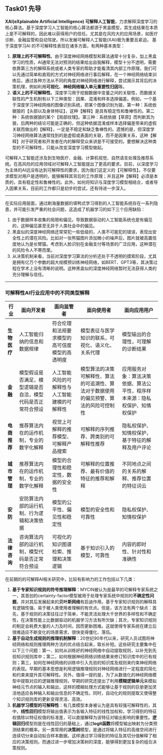 ## Task01 先导

**XAI(eXplainable Artificial Intelligence) 可解释人工智能**，力求解释深度学习的核心算法。基于深度学习人工智能的核心算法都源于黑盒模型，其生成结果在本质上是不可解释的，因此难以获得用户的信任。尤其是在风险大的应用场景，如医疗诊断、金融监管和自动驾驶。所以发展可解释人工智能(XAI)极为重要且紧迫。
基于深度学习AI 的不可解释性表现在诸多方面，有两种基本类型：

1. **原理上的不可解释性**。由于深度神经网络模型和算法通常十分复杂，加上黑盒学习的性质，AI通常无法对预测的结果给出自我解释，模型十分不透明，需要依靠第三方的解释系统或者人类专家的帮助才能看清其内部工作原理。我们可以先通过简单和直观的方式对神经网络进行事后解释，在一个神经网络结束训练后，通过各种方法从不同的角度对神经网络进行解释，尝试揭示其背后的决策机理，例如利用**可视化**、**神经网络输入单元重要性归因**等。
2. **语义上的不可解释性**。深度学习用于挖掘数据中变量之间的关联性，而数据关联性的产生机制有以下三种类型：因果、混淆和样本选择偏差。例如，一个基于深度学习神经网络的图像识别系统，把某个图像识别为狼，第一种：系统依据狼的【头部以及身体特征】，这种【解释】是具有稳定性和鲁棒性的。第二种：系统依据狼的某个【局部纹理】。第三种：系统依据【草原】而判断其为狼，后两种的结论可能是正确的，但这种依据混淆或样本选择偏差带来的虚假关联而做出的【解释】，一定是不稳定和缺乏鲁棒性的。遗憾的是，但深度学习神经网络算法通常找到的是虚假或表面的关联，而不是因果关系，这种【解释】对于研究者和开发者在内的解释受众来讲是不可接受的。要想解决这种类型的不可解释性，只能从改变深度学习模型做起。

可解释人工智能还涉及到生物医疗、金融、计算机视觉、自然语言处理及推荐系统。在高风险的应用领域对可解释人工智能提出了更高的要求。目前，以深度学习为主体的AI远没有达到可解释性的要求，因为我们这定义的【可解释性】，不仅要求模型对用户是透明的，能够解释其背后的工作原理；并且这种【解释】必须是本质的，具有稳定性和鲁棒性的。此外，如何将知识与深度学习模型相结合，或者导入因果关系，目前的工作都只是初步的尝试，还有待进一步深入。

---

在实际应用层面，通过刷海量数据的填鸭式学习得到的人工智能系统存在一系列隐患，并可能引发严重的社会问题，这造成了机器学习的如下三个应用缺陷：
1. 由于数据样本收集的局限和偏见，导致数据驱动的人工智能系统也是有偏见的，这种偏见甚至无异于人类社会中的偏见。
2. 黑盒似的深度神经网络还常常犯一些低级的，人类不可能犯的错误，表现出安全性上的潜在风险。比如对一张熊猫图片添加微小的噪声后，图片就被高置信度地认为是长臂猿。考虑到人脸识别在金融支付等场景的广泛应用，这种潜在的风险令人不寒而栗。
3. 从决策机制来看，当前对深度学习算法的分析还处于不透明的摸索阶段，尤其是拥有亿万个参数的超大规模预训练神经网络，如BERT、GPT3等，其决策过程在学术上没有清晰的说明。这种黑盒似的深度神经网络暂时无法获得人类的充分理解与信任。

---

### 可解释性AI行业应用中的不同类型解释
| **行业** | **面向开发者** | **面向监管者** | **面向使用者** | **面向应用用户** |
|----------|--------------------------------|-------------------------|---------------------------------------------|----------------------------------------|
| **生物医疗** | 人工智能归纳的信息和数据规律 | 符合伦理和法规要求模型的高可信度模型的高透明度 | 模型表征与医学知识的联系，可视化、语义化、关系代理 | 模型输出的合理性，可理解的诊断结果 |
| **金融** | 模型假设是否满足，模型逻辑是否自洽，模型代码是否正常符合预设 | 人工智能风险的可解释性与人工智能建模的可解释性 | 模型算法的决策可解释性、算法的可追溯性、算法对于数据使用的偏见预警、算法的风险可控制性 | 应用服务对象：算法决策依据、算法公平性，程序样本来源：隐私权保护、知情权保护 |
| **电商推荐** | 推荐算法内在的运作机制，专业的数字化解释  | 视觉上可解释的推荐模型、可解释产品搜索 | 可解释的序列推荐、跨类别的可解释性推荐 | 隐私权保护、知情权保护，基于特征的解释及用户评论 |
| **城市管理** | 推荐算法内在的运作机制，专业的数学化解释 | 模型的合理性和稳定性，数据的安全性 | 可解释的位置推荐、最有价值的特征的推荐和解释 | 不同地点之间的关系的解释、推荐位置的特征词云 |
| **安防**  | 安防算法内部的运行机制、行为逻辑和决策依据 | 模型的公平性、偏见性和稳定性 | 模型的安全性和可靠性 | 隐私权保护、知情权保护 |
| **法律咨询** | 咨询算法内部的运行机制，模型代码是否正常符合预设 | 可视化的知识图谱检索、推理和决策逻辑 | 基于知识引入的模型，可靠性 | 内容的即时性、针对性和准确性 |

在前期的的可解释AI相关研究中，比较有影响力的工作包括以下几类：
1. **基于专家知识规则的符号推理解释**：MYCIN被认为是最早的可解释专家系统之一，其首创的certainty-factor模型被用于处理专家系统中规则的**不确定性问题**，并对其后发展起来的**贝叶斯网络**有启迪作用。基于专家知识规则的解释具有逻辑性强、易于被人类使用者理解的有优点。但是，该方法有两个缺点：首先，基于规则的决策往往过于简单，不能灵活处理大千世界的多样性和不确定性，在决策性能上比数据驱动的机器学习方法有所欠缺；其次，专家知识规则的制定会耗费大量的人力及时间，因而更新困难。这就使得专家系统在建立后很难适应不断变化的场景需求，很快变得僵化、落伍。
2. **基于自动生成规则的推理机制解释**：20世纪90年代以来，研究人员试图将神经网络和规则推理两种方法的优点结合起来，取长补短。这些研究主要集中在以下三个问题：第一、如何从训练好的神经网络中自动提取规则，以补充到先验知识规则库中；第二，如何根据神经网络训练结果来修订知识库中的已有规则；第三，如何在神经网络的训练中引入先验的知识库及规则来约束神经网络的表现。早期的基本思想是利用逻辑推理规则对神经网络进行一定程度的简化和约束来提升其可解释性。另外，值得一提的是，为了从数值化的神经网络模型中提取对应的逻辑推理规则，早期的研究还提出了利用**模糊逻辑单元**来模拟神经元节点的输入和输出，这样的模糊处理方式能够让基于规则的巨册更加灵活地适应各种输入和输出信息的不确定性。同时，自动化的规则提取又使得整个知识规则库的更新变得灵活、高效。
3. **机器学习模型的可解释性**：有几类模型本身被认为是具有较强可解释性的，其中，**线性回归**模型将输出值表示为各输入特征的线性加权和，学习得到的特征权值除以特征权值的标准差，可以直接解释为该特征对输出影响的重要性。**逻辑回归**模型则是在线性回归的基础上，通过**logit函数**将模型输出映射为分类预测结果的概率。另一类常用的**决策树**模型，是通过将输入特征的高维空间进行连续切分来自动拟合样本数据。这样通过学习得到的特征及其切分值解释了相应的决策规则。而通过进一步增加决策树的深度，能够得到更加复杂的组合决策规则。